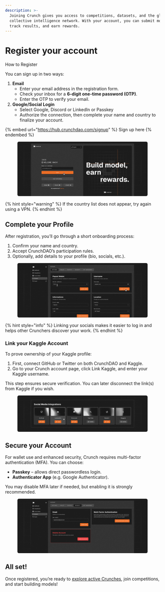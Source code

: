 ```yaml
---
description: >-
  Joining Crunch gives you access to competitions, datasets, and the global
  collective intelligence network. With your account, you can submit models,
  track results, and earn rewards.
---
```


# Register your account

How to Register


You can sign up in two ways:

1. **Email**
   * Enter your email address in the registration form.
   * Check your inbox for a **6-digit one-time password (OTP)**.
   * Enter the OTP to verify your email.
2. **Google/Social Login**
   * Select Google, Discord or LinkedIn or Passkey
   * Authorize the connection, then complete your name and country to finalize your account.

{% embed url="https://hub.crunchdao.com/signup" %}
Sign up here
{% endembed %}

<figure><img src="../.gitbook/assets/How to Register.png" alt=""><figcaption></figcaption></figure>

{% hint style="warning" %}
If the country list does not appear, try again using a VPN.
{% endhint %}

## Complete your Profile

After registration, you’ll go through a short onboarding process:

1. Confirm your name and country.
2. Accept CrunchDAO’s participation rules.
3. Optionally, add details to your profile (bio, socials, etc.).

<figure><img src="../.gitbook/assets/Complete Your Profile.png" alt=""><figcaption></figcaption></figure>

{% hint style="info" %}
Linking your socials makes it easier to log in and helps other Crunchers discover your work.
{% endhint %}

### Link your Kaggle Account

To prove ownership of your Kaggle profile:

1. First, connect GitHub or Twitter on both CrunchDAO and Kaggle.
2. Go to your Crunch account page, click Link Kaggle, and enter your Kaggle username.

This step ensures secure verification. You can later disconnect the link(s) from Kaggle if you wish.

<figure><img src="../.gitbook/assets/Link Your Kaggle Account.png" alt=""><figcaption></figcaption></figure>

## Secure your Account

For wallet use and enhanced security, Crunch requires multi-factor authentication (MFA). You can choose:

* **Passkey** – allows direct passwordless login.
* **Authenticator App** (e.g. Google Authenticator).

You may disable MFA later if needed, but enabling it is strongly recommended.

<figure><img src="../.gitbook/assets/Secure Your Account.png" alt=""><figcaption></figcaption></figure>

## All set!

Once registered, you’re ready to [explore active Crunches](https://hub.crunchdao.com/competitions), join competitions, and start building models!
